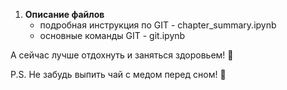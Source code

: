 1. **Описание файлов**
   - подробная инструкция по  GIT - chapter_summary.ipynb
   - основные команды GIT - git.ipynb

А сейчас лучше отдохнуть и заняться здоровьем! 🌟

P.S. Не забудь выпить чай с медом перед сном! 🍯
